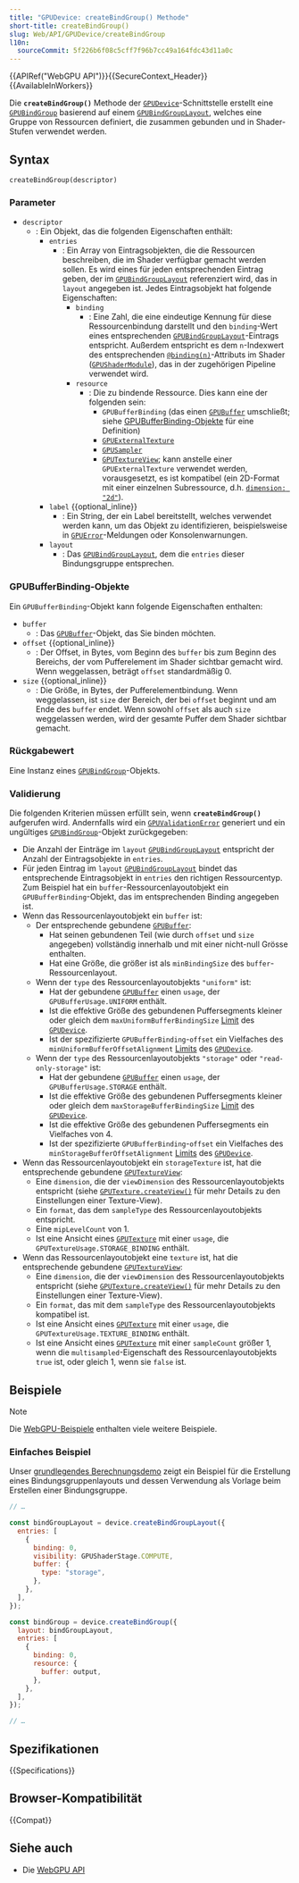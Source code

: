 ```yaml
---
title: "GPUDevice: createBindGroup() Methode"
short-title: createBindGroup()
slug: Web/API/GPUDevice/createBindGroup
l10n:
  sourceCommit: 5f226b6f08c5cff7f96b7cc49a164fdc43d11a0c
---
```


{{APIRef("WebGPU API")}}{{SecureContext_Header}}{{AvailableInWorkers}}

Die **`createBindGroup()`** Methode der [`GPUDevice`](/de/docs/Web/API/GPUDevice)-Schnittstelle erstellt eine [`GPUBindGroup`](/de/docs/Web/API/GPUBindGroup) basierend auf einem [`GPUBindGroupLayout`](/de/docs/Web/API/GPUBindGroupLayout), welches eine Gruppe von Ressourcen definiert, die zusammen gebunden und in Shader-Stufen verwendet werden.

## Syntax

```js-nolint
createBindGroup(descriptor)
```

### Parameter

- `descriptor`
  - : Ein Objekt, das die folgenden Eigenschaften enthält:
    - `entries`
      - : Ein Array von Eintragsobjekten, die die Ressourcen beschreiben, die im Shader verfügbar gemacht werden sollen. Es wird eines für jeden entsprechenden Eintrag geben, der im [`GPUBindGroupLayout`](/de/docs/Web/API/GPUBindGroupLayout) referenziert wird, das in `layout` angegeben ist. Jedes Eintragsobjekt hat folgende Eigenschaften:
        - `binding`
          - : Eine Zahl, die eine eindeutige Kennung für diese Ressourcenbindung darstellt und den `binding`-Wert eines entsprechenden [`GPUBindGroupLayout`](/de/docs/Web/API/GPUBindGroupLayout)-Eintrags entspricht. Außerdem entspricht es dem `n`-Indexwert des entsprechenden [`@binding(n)`](https://gpuweb.github.io/gpuweb/wgsl/#attribute-binding)-Attributs im Shader ([`GPUShaderModule`](/de/docs/Web/API/GPUShaderModule)), das in der zugehörigen Pipeline verwendet wird.
        - `resource`
          - : Die zu bindende Ressource. Dies kann eine der folgenden sein:
            - `GPUBufferBinding` (das einen [`GPUBuffer`](/de/docs/Web/API/GPUBuffer) umschließt; siehe [GPUBufferBinding-Objekte](#gpubufferbinding-objekte) für eine Definition)
            - [`GPUExternalTexture`](/de/docs/Web/API/GPUExternalTexture)
            - [`GPUSampler`](/de/docs/Web/API/GPUSampler)
            - [`GPUTextureView`](/de/docs/Web/API/GPUTextureView); kann anstelle einer `GPUExternalTexture` verwendet werden, vorausgesetzt, es ist kompatibel (ein 2D-Format mit einer einzelnen Subressource, d.h. [`dimension: "2d"`](/de/docs/Web/API/GPUTexture/createView#dimension)).
    - `label` {{optional_inline}}
      - : Ein String, der ein Label bereitstellt, welches verwendet werden kann, um das Objekt zu identifizieren, beispielsweise in [`GPUError`](/de/docs/Web/API/GPUError)-Meldungen oder Konsolenwarnungen.
    - `layout`
      - : Das [`GPUBindGroupLayout`](/de/docs/Web/API/GPUBindGroupLayout), dem die `entries` dieser Bindungsgruppe entsprechen.

### GPUBufferBinding-Objekte

Ein `GPUBufferBinding`-Objekt kann folgende Eigenschaften enthalten:

- `buffer`
  - : Das [`GPUBuffer`](/de/docs/Web/API/GPUBuffer)-Objekt, das Sie binden möchten.
- `offset` {{optional_inline}}
  - : Der Offset, in Bytes, vom Beginn des `buffer` bis zum Beginn des Bereichs, der vom Pufferelement im Shader sichtbar gemacht wird. Wenn weggelassen, beträgt `offset` standardmäßig 0.
- `size` {{optional_inline}}
  - : Die Größe, in Bytes, der Pufferelementbindung. Wenn weggelassen, ist `size` der Bereich, der bei `offset` beginnt und am Ende des `buffer` endet. Wenn sowohl `offset` als auch `size` weggelassen werden, wird der gesamte Puffer dem Shader sichtbar gemacht.

### Rückgabewert

Eine Instanz eines [`GPUBindGroup`](/de/docs/Web/API/GPUBindGroup)-Objekts.

### Validierung

Die folgenden Kriterien müssen erfüllt sein, wenn **`createBindGroup()`** aufgerufen wird. Andernfalls wird ein [`GPUValidationError`](/de/docs/Web/API/GPUValidationError) generiert und ein ungültiges [`GPUBindGroup`](/de/docs/Web/API/GPUBindGroup)-Objekt zurückgegeben:

- Die Anzahl der Einträge im `layout` [`GPUBindGroupLayout`](/de/docs/Web/API/GPUBindGroupLayout) entspricht der Anzahl der Eintragsobjekte in `entries`.
- Für jeden Eintrag im `layout` [`GPUBindGroupLayout`](/de/docs/Web/API/GPUBindGroupLayout) bindet das entsprechende Eintragsobjekt in `entries` den richtigen Ressourcentyp. Zum Beispiel hat ein `buffer`-Ressourcenlayoutobjekt ein `GPUBufferBinding`-Objekt, das im entsprechenden Binding angegeben ist.
- Wenn das Ressourcenlayoutobjekt ein `buffer` ist:
  - Der entsprechende gebundene [`GPUBuffer`](/de/docs/Web/API/GPUBuffer):
    - Hat seinen gebundenen Teil (wie durch `offset` und `size` angegeben) vollständig innerhalb und mit einer nicht-null Grösse enthalten.
    - Hat eine Größe, die größer ist als `minBindingSize` des `buffer`-Ressourcenlayout.
  - Wenn der `type` des Ressourcenlayoutobjekts `"uniform"` ist:
    - Hat der gebundene [`GPUBuffer`](/de/docs/Web/API/GPUBuffer) einen `usage`, der `GPUBufferUsage.UNIFORM` enthält.
    - Ist die effektive Größe des gebundenen Puffersegments kleiner oder gleich dem `maxUniformBufferBindingSize` [Limit](/de/docs/Web/API/GPUSupportedLimits) des [`GPUDevice`](/de/docs/Web/API/GPUDevice).
    - Ist der spezifizierte `GPUBufferBinding`-`offset` ein Vielfaches des `minUniformBufferOffsetAlignment` [Limits](/de/docs/Web/API/GPUSupportedLimits) des [`GPUDevice`](/de/docs/Web/API/GPUDevice).
  - Wenn der `type` des Ressourcenlayoutobjekts `"storage"` oder `"read-only-storage"` ist:
    - Hat der gebundene [`GPUBuffer`](/de/docs/Web/API/GPUBuffer) einen `usage`, der `GPUBufferUsage.STORAGE` enthält.
    - Ist die effektive Größe des gebundenen Puffersegments kleiner oder gleich dem `maxStorageBufferBindingSize` [Limit](/de/docs/Web/API/GPUSupportedLimits) des [`GPUDevice`](/de/docs/Web/API/GPUDevice).
    - Ist die effektive Größe des gebundenen Puffersegments ein Vielfaches von 4.
    - Ist der spezifizierte `GPUBufferBinding`-`offset` ein Vielfaches des `minStorageBufferOffsetAlignment` [Limits](/de/docs/Web/API/GPUSupportedLimits) des [`GPUDevice`](/de/docs/Web/API/GPUDevice).
- Wenn das Ressourcenlayoutobjekt ein `storageTexture` ist, hat die entsprechende gebundene [`GPUTextureView`](/de/docs/Web/API/GPUTextureView):
  - Eine `dimension`, die der `viewDimension` des Ressourcenlayoutobjekts entspricht (siehe [`GPUTexture.createView()`](/de/docs/Web/API/GPUTexture/createView) für mehr Details zu den Einstellungen einer Texture-View).
  - Ein `format`, das dem `sampleType` des Ressourcenlayoutobjekts entspricht.
  - Eine `mipLevelCount` von 1.
  - Ist eine Ansicht eines [`GPUTexture`](/de/docs/Web/API/GPUTexture) mit einer `usage`, die `GPUTextureUsage.STORAGE_BINDING` enthält.
- Wenn das Ressourcenlayoutobjekt eine `texture` ist, hat die entsprechende gebundene [`GPUTextureView`](/de/docs/Web/API/GPUTextureView):
  - Eine `dimension`, die der `viewDimension` des Ressourcenlayoutobjekts entspricht (siehe [`GPUTexture.createView()`](/de/docs/Web/API/GPUTexture/createView) für mehr Details zu den Einstellungen einer Texture-View).
  - Ein `format`, das mit dem `sampleType` des Ressourcenlayoutobjekts kompatibel ist.
  - Ist eine Ansicht eines [`GPUTexture`](/de/docs/Web/API/GPUTexture) mit einer `usage`, die `GPUTextureUsage.TEXTURE_BINDING` enthält.
  - Ist eine Ansicht eines [`GPUTexture`](/de/docs/Web/API/GPUTexture) mit einer `sampleCount` größer 1, wenn die `multisampled`-Eigenschaft des Ressourcenlayoutobjekts `true` ist, oder gleich 1, wenn sie `false` ist.

## Beispiele

> [!NOTE]
> Die [WebGPU-Beispiele](https://webgpu.github.io/webgpu-samples/) enthalten viele weitere Beispiele.

### Einfaches Beispiel

Unser [grundlegendes Berechnungsdemo](https://mdn.github.io/dom-examples/webgpu-compute-demo/) zeigt ein Beispiel für die Erstellung eines Bindungsgruppenlayouts und dessen Verwendung als Vorlage beim Erstellen einer Bindungsgruppe.

```js
// …

const bindGroupLayout = device.createBindGroupLayout({
  entries: [
    {
      binding: 0,
      visibility: GPUShaderStage.COMPUTE,
      buffer: {
        type: "storage",
      },
    },
  ],
});

const bindGroup = device.createBindGroup({
  layout: bindGroupLayout,
  entries: [
    {
      binding: 0,
      resource: {
        buffer: output,
      },
    },
  ],
});

// …
```

## Spezifikationen

{{Specifications}}

## Browser-Kompatibilität

{{Compat}}

## Siehe auch

- Die [WebGPU API](/de/docs/Web/API/WebGPU_API)
